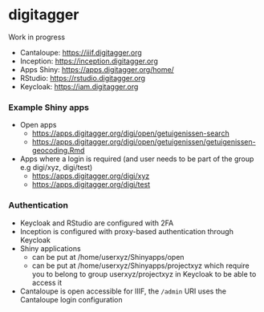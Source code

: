 # digitagger

Work in progress

- Cantaloupe: https://iiif.digitagger.org
- Inception: https://inception.digitagger.org
- Apps Shiny: https://apps.digitagger.org/home/
- RStudio: https://rstudio.digitagger.org
- Keycloak: https://iam.digitagger.org
### Example Shiny apps

- Open apps
    - https://apps.digitagger.org/digi/open/getuigenissen-search
    - https://apps.digitagger.org/digi/open/getuigenissen/getuigenissen-geocoding.Rmd
- Apps where a login is required (and user needs to be part of the group e.g digi/xyz, digi/test)
    - https://apps.digitagger.org/digi/xyz
    - https://apps.digitagger.org/digi/test
### Authentication

- Keycloak and RStudio are configured with 2FA
- Inception is configured with proxy-based authentication through Keycloak
- Shiny applications
    - can be put at /home/userxyz/Shinyapps/open
    - can be put at /home/userxyz/Shinyapps/projectxyz which require you to belong to group userxyz/projectxyz in Keycloak to be able to access it
- Cantaloupe is open accessible for IIIF, the `/admin` URI uses the Cantaloupe login configuration
